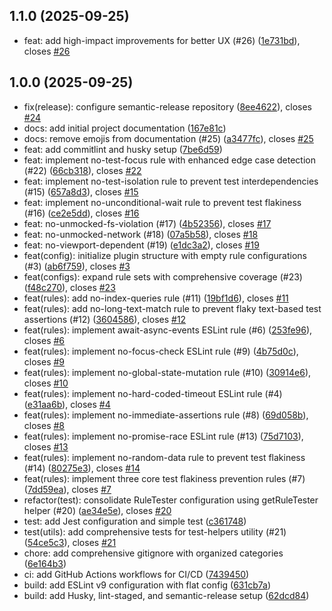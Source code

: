 ## 1.1.0 (2025-09-25)

* feat: add high-impact improvements for better UX (#26) ([1e731bd](https://github.com/tigredonorte/eslint-plugin-test-flakiness/commit/1e731bd)), closes [#26](https://github.com/tigredonorte/eslint-plugin-test-flakiness/issues/26)

## 1.0.0 (2025-09-25)

* fix(release): configure semantic-release repository ([8ee4622](https://github.com/tigredonorte/eslint-plugin-test-flakiness/commit/8ee4622)), closes [#24](https://github.com/tigredonorte/eslint-plugin-test-flakiness/issues/24)
* docs: add initial project documentation ([167e81c](https://github.com/tigredonorte/eslint-plugin-test-flakiness/commit/167e81c))
* docs: remove emojis from documentation (#25) ([a3477fc](https://github.com/tigredonorte/eslint-plugin-test-flakiness/commit/a3477fc)), closes [#25](https://github.com/tigredonorte/eslint-plugin-test-flakiness/issues/25)
* feat: add commitlint and husky setup ([7be6d59](https://github.com/tigredonorte/eslint-plugin-test-flakiness/commit/7be6d59))
* feat: implement no-test-focus rule with enhanced edge case detection (#22) ([66cb318](https://github.com/tigredonorte/eslint-plugin-test-flakiness/commit/66cb318)), closes [#22](https://github.com/tigredonorte/eslint-plugin-test-flakiness/issues/22)
* feat: implement no-test-isolation rule to prevent test interdependencies (#15) ([657a8d3](https://github.com/tigredonorte/eslint-plugin-test-flakiness/commit/657a8d3)), closes [#15](https://github.com/tigredonorte/eslint-plugin-test-flakiness/issues/15)
* feat: implement no-unconditional-wait rule to prevent test flakiness (#16) ([ce2e5dd](https://github.com/tigredonorte/eslint-plugin-test-flakiness/commit/ce2e5dd)), closes [#16](https://github.com/tigredonorte/eslint-plugin-test-flakiness/issues/16)
* feat: no-unmocked-fs-violation  (#17) ([4b52356](https://github.com/tigredonorte/eslint-plugin-test-flakiness/commit/4b52356)), closes [#17](https://github.com/tigredonorte/eslint-plugin-test-flakiness/issues/17)
* feat: no-unmocked-network  (#18) ([07a5b58](https://github.com/tigredonorte/eslint-plugin-test-flakiness/commit/07a5b58)), closes [#18](https://github.com/tigredonorte/eslint-plugin-test-flakiness/issues/18)
* feat: no-viewport-dependent (#19) ([e1dc3a2](https://github.com/tigredonorte/eslint-plugin-test-flakiness/commit/e1dc3a2)), closes [#19](https://github.com/tigredonorte/eslint-plugin-test-flakiness/issues/19)
* feat(config): initialize plugin structure with empty rule configurations (#3) ([ab6f759](https://github.com/tigredonorte/eslint-plugin-test-flakiness/commit/ab6f759)), closes [#3](https://github.com/tigredonorte/eslint-plugin-test-flakiness/issues/3)
* feat(configs): expand rule sets with comprehensive coverage (#23) ([f48c270](https://github.com/tigredonorte/eslint-plugin-test-flakiness/commit/f48c270)), closes [#23](https://github.com/tigredonorte/eslint-plugin-test-flakiness/issues/23)
* feat(rules): add no-index-queries rule (#11) ([19bf1d6](https://github.com/tigredonorte/eslint-plugin-test-flakiness/commit/19bf1d6)), closes [#11](https://github.com/tigredonorte/eslint-plugin-test-flakiness/issues/11)
* feat(rules): add no-long-text-match rule to prevent flaky text-based test assertions (#12) ([3604586](https://github.com/tigredonorte/eslint-plugin-test-flakiness/commit/3604586)), closes [#12](https://github.com/tigredonorte/eslint-plugin-test-flakiness/issues/12)
* feat(rules): implement await-async-events ESLint rule (#6) ([253fe96](https://github.com/tigredonorte/eslint-plugin-test-flakiness/commit/253fe96)), closes [#6](https://github.com/tigredonorte/eslint-plugin-test-flakiness/issues/6)
* feat(rules): implement no-focus-check ESLint rule (#9) ([4b75d0c](https://github.com/tigredonorte/eslint-plugin-test-flakiness/commit/4b75d0c)), closes [#9](https://github.com/tigredonorte/eslint-plugin-test-flakiness/issues/9)
* feat(rules): implement no-global-state-mutation rule (#10) ([30914e6](https://github.com/tigredonorte/eslint-plugin-test-flakiness/commit/30914e6)), closes [#10](https://github.com/tigredonorte/eslint-plugin-test-flakiness/issues/10)
* feat(rules): implement no-hard-coded-timeout ESLint rule (#4) ([e31aa6b](https://github.com/tigredonorte/eslint-plugin-test-flakiness/commit/e31aa6b)), closes [#4](https://github.com/tigredonorte/eslint-plugin-test-flakiness/issues/4)
* feat(rules): implement no-immediate-assertions rule (#8) ([69d058b](https://github.com/tigredonorte/eslint-plugin-test-flakiness/commit/69d058b)), closes [#8](https://github.com/tigredonorte/eslint-plugin-test-flakiness/issues/8)
* feat(rules): implement no-promise-race ESLint rule (#13) ([75d7103](https://github.com/tigredonorte/eslint-plugin-test-flakiness/commit/75d7103)), closes [#13](https://github.com/tigredonorte/eslint-plugin-test-flakiness/issues/13)
* feat(rules): implement no-random-data rule to prevent test flakiness (#14) ([80275e3](https://github.com/tigredonorte/eslint-plugin-test-flakiness/commit/80275e3)), closes [#14](https://github.com/tigredonorte/eslint-plugin-test-flakiness/issues/14)
* feat(rules): implement three core test flakiness prevention rules (#7) ([7dd59ea](https://github.com/tigredonorte/eslint-plugin-test-flakiness/commit/7dd59ea)), closes [#7](https://github.com/tigredonorte/eslint-plugin-test-flakiness/issues/7)
* refactor(test): consolidate RuleTester configuration using getRuleTester helper (#20) ([ae34e5e](https://github.com/tigredonorte/eslint-plugin-test-flakiness/commit/ae34e5e)), closes [#20](https://github.com/tigredonorte/eslint-plugin-test-flakiness/issues/20)
* test: add Jest configuration and simple test ([c361748](https://github.com/tigredonorte/eslint-plugin-test-flakiness/commit/c361748))
* test(utils): add comprehensive tests for test-helpers utility (#21) ([54ce5c3](https://github.com/tigredonorte/eslint-plugin-test-flakiness/commit/54ce5c3)), closes [#21](https://github.com/tigredonorte/eslint-plugin-test-flakiness/issues/21)
* chore: add comprehensive gitignore with organized categories ([6e164b3](https://github.com/tigredonorte/eslint-plugin-test-flakiness/commit/6e164b3))
* ci: add GitHub Actions workflows for CI/CD ([7439450](https://github.com/tigredonorte/eslint-plugin-test-flakiness/commit/7439450))
* build: add ESLint v9 configuration with flat config ([631cb7a](https://github.com/tigredonorte/eslint-plugin-test-flakiness/commit/631cb7a))
* build: add Husky, lint-staged, and semantic-release setup ([62dcd84](https://github.com/tigredonorte/eslint-plugin-test-flakiness/commit/62dcd84))
